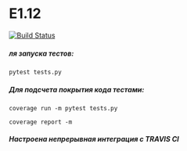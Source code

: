 # E1.12
[![Build Status](https://travis-ci.org/eternityxxxx/E1.12.svg?branch=main)](https://travis-ci.org/eternityxxxx/E1.12)

##### ля запуска тестов:
```
pytest tests.py
```

##### Для подсчета покрытия кода тестами:
```
coverage run -m pytest tests.py
```
```
coverage report -m
```

##### Настроена непрерывная интеграция с TRAVIS CI
